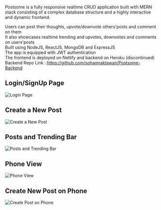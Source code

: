 
Postsome is a fully responsive realtime CRUD application built with MERN stack consisting of a complex database structure and a highly interactive and dynamic frontend.


Users can post their thoughts, upvote/downvote others'posts and comment on them <br>
It also showcases realtime trending and upvotes, downvotes and comments on users'posts <br>
Built using NodeJS, ReactJS, MongoDB and ExpressJS <br>
The app is equipped with JWT authentication <br>
The frontend is deployed on Netlify and backend on Heroku (discontinued) <br>
Backend Repo Link : https://github.com/sohamraktawan/Postsome-Backend

## Login/SignUp Page
![Login Page](https://user-images.githubusercontent.com/85399779/219852150-ca48d15f-3760-4b29-95f8-ee8b7d204e87.png)

## Create a New Post
![Create a New Post](https://user-images.githubusercontent.com/85399779/219852155-acc9eddf-69f4-415a-8dbe-f400c57d9156.png)

## Posts and Trending Bar
![Posts and Trending Bar](https://user-images.githubusercontent.com/85399779/219852178-d287706b-b1dc-43c0-b599-5c269789cf2b.png)

## Phone View
![Phone View](https://user-images.githubusercontent.com/85399779/219852185-0b06ac71-2320-4b17-bdf0-aa827479bdc6.jpg)

## Create New Post on Phone
![Create Post on Phone](https://user-images.githubusercontent.com/85399779/219852201-a0e1ff29-d369-427a-aa32-b2a3c1d5c26d.jpg)


